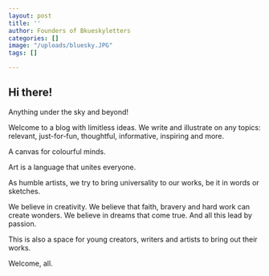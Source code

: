 ```yaml
---
layout: post
title: ''
author: Founders of Bkueskyletters
categories: []
image: "/uploads/bluesky.JPG"
tags: []

---
```

## Hi there!

Anything under the sky and beyond!

Welcome to a blog with limitless ideas. We write and illustrate on any topics: relevant, just-for-fun, thoughtful, informative, inspiring and more.

A canvas for colourful minds.

Art is a language that unites everyone.

As humble artists, we try to bring universality to our works, be it in words or sketches.

We believe in creativity. We believe that faith, bravery and hard work can create wonders. We believe in dreams that come true. And all this lead by passion.

This is also a space for young creators, writers and artists to bring out their works.

Welcome, all.
